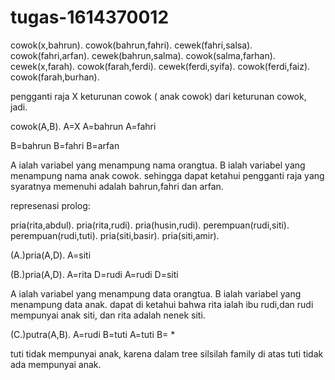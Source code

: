 # tugas-1614370012

cowok(x,bahrun).
cowok(bahrun,fahri).
cewek(fahri,salsa).
cowok(fahri,arfan).
cewek(bahrun,salma).
cowok(salma,farhan).
cewek(x,farah).
cowok(farah,ferdi).
cewek(ferdi,syifa).
cowok(ferdi,faiz).
cowok(farah,burhan).

pengganti raja X keturunan cowok ( anak cowok) dari keturunan cowok, jadi.

cowok(A,B).
A=X
A=bahrun
A=fahri

B=bahrun
B=fahri
B=arfan

A ialah variabel yang menampung nama orangtua.
B ialah variabel yang menampung nama anak cowok.
sehingga dapat ketahui pengganti raja yang syaratnya memenuhi adalah bahrun,fahri dan arfan.

represenasi prolog:

pria(rita,abdul).
pria(rita,rudi).
pria(husin,rudi).
perempuan(rudi,siti).
perempuan(rudi,tuti).
pria(siti,basir).
pria(siti,amir).

(A.)pria(A,D).
A=siti

(B.)pria(A,D).
A=rita D=rudi
A=rudi D=siti

A ialah variabel yang menampung data orangtua.
B ialah variabel yang menampung data anak.
dapat di ketahui bahwa rita ialah ibu rudi,dan rudi mempunyai anak siti, dan rita adalah nenek siti.

(C.)putra(A,B).
A=rudi B=tuti
A=tuti B= *

tuti tidak mempunyai anak, karena dalam tree silsilah family di atas tuti tidak ada mempunyai anak.
